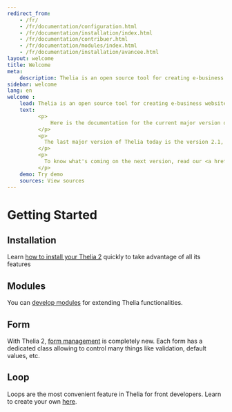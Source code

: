 ```yaml
---
redirect_from:
    - /fr/
    - /fr/documentation/configuration.html
    - /fr/documentation/installation/index.html
    - /fr/documentation/contribuer.html
    - /fr/documentation/modules/index.html
    - /fr/documentation/installation/avancee.html
layout: welcome
title: Welcome
meta:
    description: Thelia is an open source tool for creating e-business websites and managing online content. Learn to use it with this documentation.
sidebar: welcome
lang: en
welcome :
    lead: Thelia is an open source tool for creating e-business websites and managing online content. This software is published under LGPL.
    text:
          <p>
              Here is the documentation for the current major version of Thelia.<br/>
          </p>
          <p>
            The last major version of Thelia today is the version 2.1, you can download it <a href="http://thelia.net/#download">here</a>
          </p>
          <p>
            To know what's coming on the next version, read our <a href="http://thelia.net/community/roadmap">Roadmap</a>
          </p>
    demo: Try demo
    sources: View sources
---
```


<div class="page-header">
    <h1>Getting Started</h1>
</div>

## Installation
Learn [how to install your Thelia 2](/en/documentation/installation.html) quickly to take advantage of all its features

## Modules
You can [develop modules](/en/documentation/modules/index.html) for extending Thelia functionalities.

## Form
With Thelia 2, [form management](/en/documentation/form/index.html) is completely new. Each form has a dedicated class allowing to control many things like validation, default values, etc.

## Loop
Loops are the most convenient feature in Thelia for front developers. Learn to create your own [here](/en/documentation/loop/index.html).
